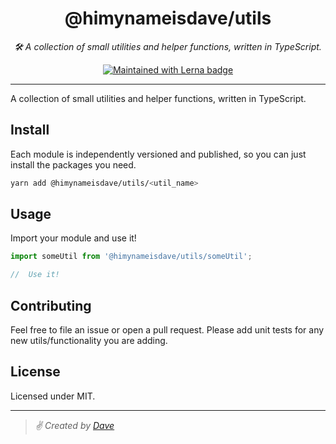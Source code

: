 <div align="center" margin="0 auto 20px">
  <h1>@himynameisdave/utils</h1>
  <p style="font-style: italic;">
    🛠 A collection of small utilities and helper functions, written in TypeScript.
  </p>
  <div>
    <a href="https://lerna.js.org/">
      <img src="https://img.shields.io/badge/maintained%20with-lerna-cc00ff.svg" alt="Maintained with Lerna badge" />
    </a>
    <!-- <a href='https://travis-ci.org/himynameisdave/eslint-config-himynameisdave'>
      <img src="https://api.travis-ci.org/himynameisdave/eslint-config-himynameisdave.svg?branch=master" alt="Travis Badge" />
    </a>
    <a href="https://www.npmjs.com/package/eslint-config-himynameisdave">
      <img alt="npm" src="https://img.shields.io/npm/v/eslint-config-himynameisdave?color=%2300aacc&label=version&logo=eslint-config-himynameisdave">
    </a>
    <a href="https://www.npmjs.com/browse/depended/eslint-config-himynameisdave">
      <img alt="Dependents (via libraries.io)" src="https://img.shields.io/librariesio/dependents/npm/eslint-config-himynameisdave?label=used%20by">
    </a> -->
  </div>
</div>

---

A collection of small utilities and helper functions, written in TypeScript.

## Install

Each module is independently versioned and published, so you can just install the packages you need.

```bash
yarn add @himynameisdave/utils/<util_name>
```

## Usage

Import your module and use it!

```typescript
import someUtil from '@himynameisdave/utils/someUtil';

//  Use it!
```

## Contributing

Feel free to file an issue or open a pull request. Please add unit tests for any new utils/functionality you are adding.

## License

Licensed under MIT.

---

> _✌️ Created by [Dave](https://himynameisdave.com)_
